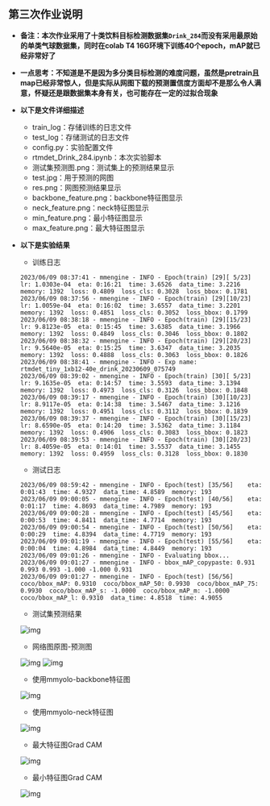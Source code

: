 ## 第三次作业说明

- **备注：本次作业采用了十类饮料目标检测数据集`Drink_284`而没有采用最原始的单类气球数据集，同时在colab T4 16G环境下训练40个epoch，mAP就已经非常好了**

- **一点思考：不知道是不是因为多分类目标检测的难度问题，虽然是pretrain且map已经非常惊人，但是实际从网图下载的预测置信度方面却不是那么令人满意，怀疑还是跟数据集本身有关，也可能存在一定的过拟合现象**

- **以下是文件详细描述**

    - train_log：存储训练的日志文件
    - test_log：存储测试的日志文件
    - config.py：实验配置文件
    - rtmdet_Drink_284.ipynb：本次实验脚本
    - 测试集预测图.png：测试集上的预测结果显示
    - test.jpg：用于预测的网图
    - res.png：网图预测结果显示
    - backbone_feature.png：backbone特征图显示
    - neck_feature.png：neck特征图显示
    - min_feature.png：最小特征图显示
    - max_feature.png：最大特征图显示


- **以下是实验结果**

    - 训练日志
    ```shell
    2023/06/09 08:37:41 - mmengine - INFO - Epoch(train) [29][ 5/23]  lr: 1.0303e-04  eta: 0:16:21  time: 3.6526  data_time: 3.2216  memory: 1392  loss: 0.4809  loss_cls: 0.3028  loss_bbox: 0.1781
    2023/06/09 08:37:56 - mmengine - INFO - Epoch(train) [29][10/23]  lr: 1.0059e-04  eta: 0:16:02  time: 3.6557  data_time: 3.2201  memory: 1392  loss: 0.4851  loss_cls: 0.3052  loss_bbox: 0.1799
    2023/06/09 08:38:18 - mmengine - INFO - Epoch(train) [29][15/23]  lr: 9.8123e-05  eta: 0:15:45  time: 3.6385  data_time: 3.1966  memory: 1392  loss: 0.4849  loss_cls: 0.3046  loss_bbox: 0.1802
    2023/06/09 08:38:32 - mmengine - INFO - Epoch(train) [29][20/23]  lr: 9.5640e-05  eta: 0:15:25  time: 3.6347  data_time: 3.2035  memory: 1392  loss: 0.4888  loss_cls: 0.3063  loss_bbox: 0.1826
    2023/06/09 08:38:41 - mmengine - INFO - Exp name: rtmdet_tiny_1xb12-40e_drink_20230609_075749
    2023/06/09 08:39:02 - mmengine - INFO - Epoch(train) [30][ 5/23]  lr: 9.1635e-05  eta: 0:14:57  time: 3.5593  data_time: 3.1394  memory: 1392  loss: 0.4973  loss_cls: 0.3126  loss_bbox: 0.1848
    2023/06/09 08:39:17 - mmengine - INFO - Epoch(train) [30][10/23]  lr: 8.9117e-05  eta: 0:14:38  time: 3.5467  data_time: 3.1216  memory: 1392  loss: 0.4951  loss_cls: 0.3112  loss_bbox: 0.1839
    2023/06/09 08:39:37 - mmengine - INFO - Epoch(train) [30][15/23]  lr: 8.6590e-05  eta: 0:14:20  time: 3.5362  data_time: 3.1184  memory: 1392  loss: 0.4906  loss_cls: 0.3083  loss_bbox: 0.1823
    2023/06/09 08:39:53 - mmengine - INFO - Epoch(train) [30][20/23]  lr: 8.4059e-05  eta: 0:14:01  time: 3.5537  data_time: 3.1455  memory: 1392  loss: 0.4959  loss_cls: 0.3128  loss_bbox: 0.1830
    ```

    - 测试日志
    ```shell
    2023/06/09 08:59:42 - mmengine - INFO - Epoch(test) [35/56]    eta: 0:01:43  time: 4.9327  data_time: 4.8589  memory: 193  
    2023/06/09 09:00:05 - mmengine - INFO - Epoch(test) [40/56]    eta: 0:01:17  time: 4.8693  data_time: 4.7989  memory: 193  
    2023/06/09 09:00:28 - mmengine - INFO - Epoch(test) [45/56]    eta: 0:00:53  time: 4.8411  data_time: 4.7714  memory: 193  
    2023/06/09 09:00:54 - mmengine - INFO - Epoch(test) [50/56]    eta: 0:00:29  time: 4.8394  data_time: 4.7719  memory: 193  
    2023/06/09 09:01:19 - mmengine - INFO - Epoch(test) [55/56]    eta: 0:00:04  time: 4.8984  data_time: 4.8449  memory: 193  
    2023/06/09 09:01:26 - mmengine - INFO - Evaluating bbox...
    2023/06/09 09:01:27 - mmengine - INFO - bbox_mAP_copypaste: 0.931 0.993 0.993 -1.000 -1.000 0.931
    2023/06/09 09:01:27 - mmengine - INFO - Epoch(test) [56/56]  coco/bbox_mAP: 0.9310  coco/bbox_mAP_50: 0.9930  coco/bbox_mAP_75: 0.9930  coco/bbox_mAP_s: -1.0000  coco/bbox_mAP_m: -1.0000  coco/bbox_mAP_l: 0.9310  data_time: 4.8518  time: 4.9055
    ```
    - 测试集预测结果
  
    ![img](测试集预测图.png)

    - 网络图原图-预测图

    ![img](test.jpg)
    ![img](res.png)

    - 使用mmyolo-backbone特征图

    ![img](backbone_feature.png)

    - 使用mmyolo-neck特征图

    ![img](neck_feature.png)

    - 最大特征图Grad CAM

    ![img](max_feature.png)

    - 最小特征图Grad CAM

    ![img](min_feature.png)